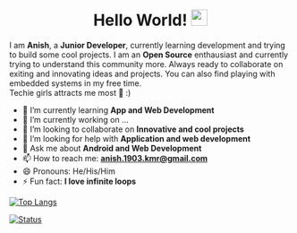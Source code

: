 <h1 align="center">Hello World! <img src="https://github.com/sciencepal/sciencepal/blob/master/assets/Hi.gif" width="29px"></h1>
<p>I am <b>Anish</b>, a <b>Junior Developer</b>, currently learning development and trying to build some cool projects. I am an <b>Open Source</b> enthausiast and currently trying
  to understand this community more. Always ready to collaborate on exiting and innovating ideas and projects. You can also find playing with embedded systems in my free time.</br>
Techie girls attracts me most 👩 :)</p>



- 🔭 I’m currently learning **App and Web Development**
- 🌱 I’m currently working on ...
- 👯 I’m looking to collaborate on **Innovative and cool projects**
- 🤔 I’m looking for help with **Application and web development**
- 💬 Ask me about **Android and Web Development**
- 📫 How to reach me: **anish.1903.kmr@gmail.com**
- 😄 Pronouns: He/His/Him
- ⚡ Fun fact: **I love infinite loops**


[![Top Langs](https://github-readme-stats.vercel.app/api/top-langs/?username=KmrAnish04&theme=onedark)](https://github.com/anuraghazra/github-readme-stats)

[![Status](https://github-readme-stats.vercel.app/api?username=KmrAnish04&show_icons=true&include_all_commits=true&count_private=true&theme=onedark)](https://github.com/KmrAnish04?tab=repositories)
